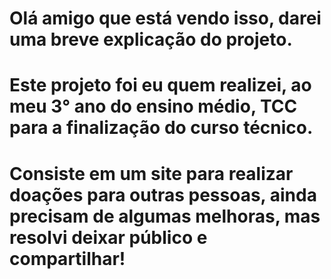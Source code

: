 # Olá amigo que está vendo isso, darei uma breve explicação do projeto.
# Este projeto foi eu quem realizei, ao meu 3° ano do ensino médio, TCC para a finalização do curso técnico.
# Consiste em um site para realizar doações para outras pessoas, ainda precisam de algumas melhoras, mas resolvi deixar público e compartilhar!
